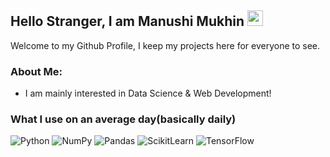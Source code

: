 ## Hello Stranger, I am Manushi Mukhin <img src="https://media.giphy.com/media/hvRJCLFzcasrR4ia7z/giphy.gif" width="25px">  

Welcome to my Github Profile, I keep my projects here for everyone to see.

### About Me:

* I am mainly interested in Data Science & Web Development!

### What I use on an average day(basically daily)

![Python](https://img.shields.io/badge/Python-FFD43B?style=for-the-badge&logo=python&logoColor=white)
![NumPy](https://img.shields.io/badge/Numpy-777BB4?style=for-the-badge&logo=numpy&logoColor=white)
![Pandas](https://img.shields.io/badge/Pandas-2C2D72?style=for-the-badge&logo=pandas&logoColor=white)
![ScikitLearn](https://img.shields.io/badge/scikit_learn-F7931E?style=for-the-badge&logo=scikit-learn&logoColor=white)
![TensorFlow](https://img.shields.io/badge/TensorFlow-FF6F00?style=for-the-badge&logo=TensorFlow&logoColor=white)

